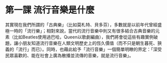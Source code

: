 # 第一課  流行音樂是什麼
其實現在我們所謂的「古典樂」（比如莫札特、貝多芬），多數就是以前年代曾經盛極一時的「流行樂」；相對來說，當代的流行音樂中則又有很多結合古典音樂的元素（比如Beatles使用過巴哈，Queen以歌劇編曲），我們將會從這些有趣實例破題，讓小朋友知道流行音樂在人類文明歷史上的恆久價值（而不只是朝生暮死、狹義的「流行」而已）。同時，也藉此給予「流行音樂」一個簡單明瞭的界定：「深受民眾喜歡的、能在社會上廣為散播並流傳的音樂，就是流行音樂」。
